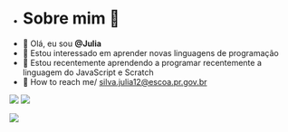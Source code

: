- # Sobre mim &#127826;
-  &#127827; Olá, eu sou **@Julia**
- &#127827; Estou interessado em aprender novas linguagens de programação
- &#127827; Estou recentemente aprendendo a programar recentemente a linguagem do JavaScript e Scratch
- &#128204; How to reach me/ silva.julia12@escoa.pr.gov.br




![](https://img.shields.io/badge/Scratch-4D97FF?style=for-the-badge&logo=Scratch&logoColor=white)
![](https://img.shields.io/badge/JavaScript-323330?style=for-the-badge&logo=javascript&logoColor=F7DF1E)

<img src="https://br.pinterest.com/pin/47991552265618145/"/>
